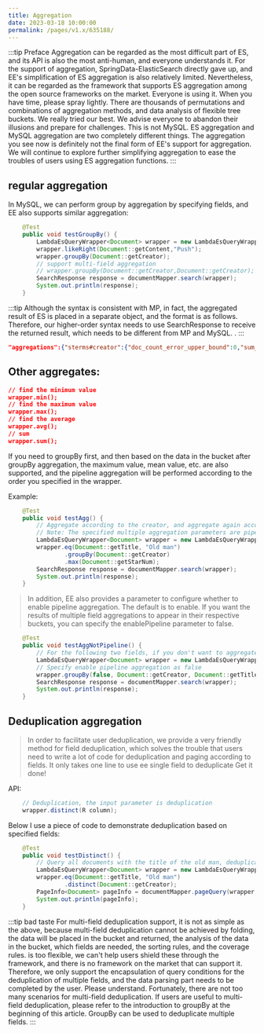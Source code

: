 ```yaml
---
title: Aggregation
date: 2023-03-18 10:00:00
permalink: /pages/v1.x/635188/
---
```

:::tip Preface
Aggregation can be regarded as the most difficult part of ES, and its API is also the most anti-human, and everyone understands it. For the support of aggregation, SpringData-ElasticSearch directly gave up, and EE's simplification of ES aggregation is also relatively limited. Nevertheless, it can be regarded as the framework that supports ES aggregation among the open source frameworks on the market. Everyone is using it. When you have time, please spray lightly. There are thousands of permutations and combinations of aggregation methods, and data analysis of flexible tree buckets. We really tried our best. We advise everyone to abandon their illusions and prepare for challenges. This is not MySQL. ES aggregation and MySQL aggregation are two completely different things.
The aggregation you see now is definitely not the final form of EE's support for aggregation. We will continue to explore further simplifying aggregation to ease the troubles of users using ES aggregation functions.
:::

## regular aggregation

In MySQL, we can perform group by aggregation by specifying fields, and EE also supports similar aggregation:
````java
    @Test
    public void testGroupBy() {
        LambdaEsQueryWrapper<Document> wrapper = new LambdaEsQueryWrapper<>();
        wrapper.likeRight(Document::getContent,"Push");
        wrapper.groupBy(Document::getCreator);
        // support multi-field aggregation
        // wrapper.groupBy(Document::getCreator,Document::getCreator);
        SearchResponse response = documentMapper.search(wrapper);
        System.out.println(response);
    }
````

:::tip
Although the syntax is consistent with MP, in fact, the aggregated result of ES is placed in a separate object, and the format is as follows. Therefore, our higher-order syntax needs to use SearchResponse to receive the returned result, which needs to be different from MP and MySQL. .
:::

````json
"aggregations":{"sterms#creator":{"doc_count_error_upper_bound":0,"sum_other_doc_count":0,"buckets":[{"key":"Old Man","doc_count":2},{"key": "Pharaoh","doc_count":1}]}}
````

## Other aggregates:
````json
// find the minimum value
wrapper.min();
// find the maximum value
wrapper.max();
// find the average
wrapper.avg();
// sum
wrapper.sum();
````
If you need to groupBy first, and then based on the data in the bucket after groupBy aggregation, the maximum value, mean value, etc. are also supported, and the pipeline aggregation will be performed according to the order you specified in the wrapper.

Example:

````java
    @Test
    public void testAgg() {
        // Aggregate according to the creator, and aggregate again according to the number of likes in the bucket after the aggregation
        // Note: The specified multiple aggregation parameters are pipeline aggregation, which is the result of the aggregation of the first aggregation parameter, and then aggregated according to the second parameter, corresponding to the Pipeline aggregation
        LambdaEsQueryWrapper<Document> wrapper = new LambdaEsQueryWrapper<>();
        wrapper.eq(Document::getTitle, "Old man")
                .groupBy(Document::getCreator)
                .max(Document::getStarNum);
        SearchResponse response = documentMapper.search(wrapper);
        System.out.println(response);
    }
````

> In addition, EE also provides a parameter to configure whether to enable pipeline aggregation. The default is to enable. If you want the results of multiple field aggregations to appear in their respective buckets, you can specify the enablePipeline parameter to false.

````java
    @Test
    public void testAggNotPipeline() {
        // For the following two fields, if you don't want to aggregate in the pipeline, and the results of each aggregation are displayed in their respective buckets, we also provide support
        LambdaEsQueryWrapper<Document> wrapper = new LambdaEsQueryWrapper<>();
        // Specify enable pipeline aggregation as false
        wrapper.groupBy(false, Document::getCreator, Document::getTitle);
        SearchResponse response = documentMapper.search(wrapper);
        System.out.println(response);
    }
````

## Deduplication aggregation

> In order to facilitate user deduplication, we provide a very friendly method for field deduplication, which solves the trouble that users need to write a lot of code for deduplication and paging according to fields. It only takes one line to use ee single field to deduplicate Get it done!

API:
````java
    // Deduplication, the input parameter is deduplication
    wrapper.distinct(R column);
````

Below I use a piece of code to demonstrate deduplication based on specified fields:

````java
    @Test
    public void testDistinct() {
        // Query all documents with the title of the old man, deduplicate according to the creator, and return in pagination
        LambdaEsQueryWrapper<Document> wrapper = new LambdaEsQueryWrapper<>();
        wrapper.eq(Document::getTitle, "Old man")
                .distinct(Document::getCreator);
        PageInfo<Document> pageInfo = documentMapper.pageQuery(wrapper, 1, 10);
        System.out.println(pageInfo);
    }
````

:::tip bad taste
For multi-field deduplication support, it is not as simple as the above, because multi-field deduplication cannot be achieved by folding, the data will be placed in the bucket and returned, the analysis of the data in the bucket, which fields are needed, the sorting rules, and the coverage rules. is too flexible, we can't help users shield these through the framework, and there is no framework on the market that can support it. Therefore, we only support the encapsulation of query conditions for the deduplication of multiple fields, and the data parsing part needs to be completed by the user. Please understand. Fortunately, there are not too many scenarios for multi-field deduplication. If users are useful to multi-field deduplication, please refer to the introduction to groupBy at the beginning of this article. GroupBy can be used to deduplicate multiple fields.
:::